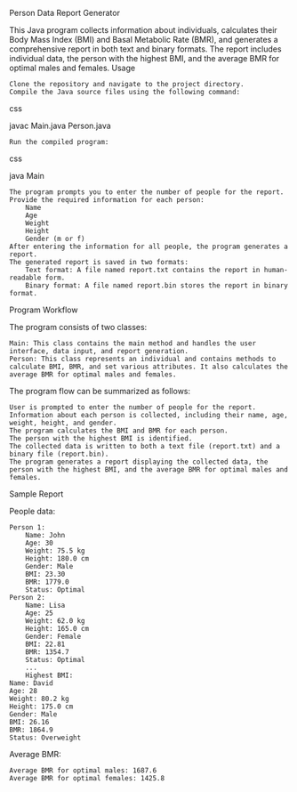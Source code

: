 Person Data Report Generator

This Java program collects information about individuals, calculates their Body Mass Index (BMI) and Basal Metabolic Rate (BMR), and generates a comprehensive report in both text and binary formats. The report includes individual data, the person with the highest BMI, and the average BMR for optimal males and females.
Usage

    Clone the repository and navigate to the project directory.
    Compile the Java source files using the following command:

css

javac Main.java Person.java

    Run the compiled program:

css

java Main

    The program prompts you to enter the number of people for the report.
    Provide the required information for each person:
        Name
        Age
        Weight
        Height
        Gender (m or f)
    After entering the information for all people, the program generates a report.
    The generated report is saved in two formats:
        Text format: A file named report.txt contains the report in human-readable form.
        Binary format: A file named report.bin stores the report in binary format.

Program Workflow

The program consists of two classes:

    Main: This class contains the main method and handles the user interface, data input, and report generation.
    Person: This class represents an individual and contains methods to calculate BMI, BMR, and set various attributes. It also calculates the average BMR for optimal males and females.

The program flow can be summarized as follows:

    User is prompted to enter the number of people for the report.
    Information about each person is collected, including their name, age, weight, height, and gender.
    The program calculates the BMI and BMR for each person.
    The person with the highest BMI is identified.
    The collected data is written to both a text file (report.txt) and a binary file (report.bin).
    The program generates a report displaying the collected data, the person with the highest BMI, and the average BMR for optimal males and females.

Sample Report

People data:

    Person 1:
        Name: John
        Age: 30
        Weight: 75.5 kg
        Height: 180.0 cm
        Gender: Male
        BMI: 23.30
        BMR: 1779.0
        Status: Optimal
    Person 2:
        Name: Lisa
        Age: 25
        Weight: 62.0 kg
        Height: 165.0 cm
        Gender: Female
        BMI: 22.81
        BMR: 1354.7
        Status: Optimal
        ...
        Highest BMI:
    Name: David
    Age: 28
    Weight: 80.2 kg
    Height: 175.0 cm
    Gender: Male
    BMI: 26.16
    BMR: 1864.9
    Status: Overweight

Average BMR:

    Average BMR for optimal males: 1687.6
    Average BMR for optimal females: 1425.8

